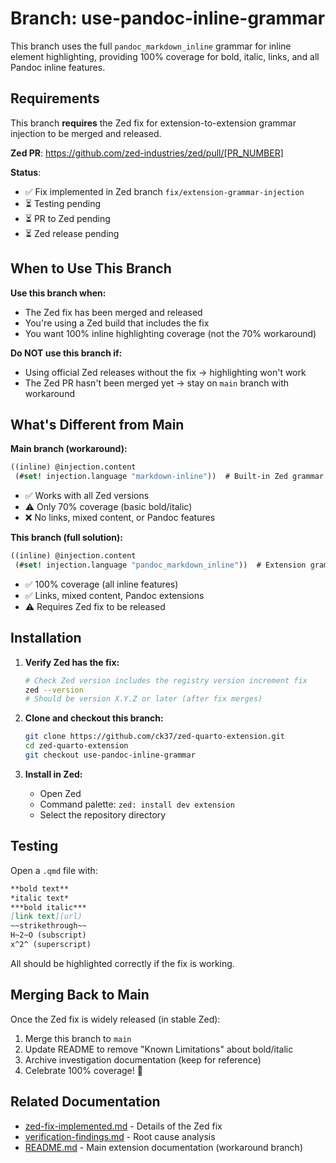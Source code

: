 # Branch: use-pandoc-inline-grammar

This branch uses the full `pandoc_markdown_inline` grammar for inline element highlighting, providing 100% coverage for bold, italic, links, and all Pandoc inline features.

## Requirements

This branch **requires** the Zed fix for extension-to-extension grammar injection to be merged and released.

**Zed PR**: https://github.com/zed-industries/zed/pull/[PR_NUMBER]

**Status**:
- ✅ Fix implemented in Zed branch `fix/extension-grammar-injection`
- ⏳ Testing pending
- ⏳ PR to Zed pending
- ⏳ Zed release pending

## When to Use This Branch

**Use this branch when:**
- The Zed fix has been merged and released
- You're using a Zed build that includes the fix
- You want 100% inline highlighting coverage (not the 70% workaround)

**Do NOT use this branch if:**
- Using official Zed releases without the fix → highlighting won't work
- The Zed PR hasn't been merged yet → stay on `main` branch with workaround

## What's Different from Main

**Main branch (workaround):**
```scheme
((inline) @injection.content
 (#set! injection.language "markdown-inline"))  # Built-in Zed grammar
```
- ✅ Works with all Zed versions
- ⚠️ Only 70% coverage (basic bold/italic)
- ❌ No links, mixed content, or Pandoc features

**This branch (full solution):**
```scheme
((inline) @injection.content
 (#set! injection.language "pandoc_markdown_inline"))  # Extension grammar
```
- ✅ 100% coverage (all inline features)
- ✅ Links, mixed content, Pandoc extensions
- ⚠️ Requires Zed fix to be released

## Installation

1. **Verify Zed has the fix:**
   ```bash
   # Check Zed version includes the registry version increment fix
   zed --version
   # Should be version X.Y.Z or later (after fix merges)
   ```

2. **Clone and checkout this branch:**
   ```bash
   git clone https://github.com/ck37/zed-quarto-extension.git
   cd zed-quarto-extension
   git checkout use-pandoc-inline-grammar
   ```

3. **Install in Zed:**
   - Open Zed
   - Command palette: `zed: install dev extension`
   - Select the repository directory

## Testing

Open a `.qmd` file with:
```markdown
**bold text**
*italic text*
***bold italic***
[link text](url)
~~strikethrough~~
H~2~O (subscript)
x^2^ (superscript)
```

All should be highlighted correctly if the fix is working.

## Merging Back to Main

Once the Zed fix is widely released (in stable Zed):

1. Merge this branch to `main`
2. Update README to remove "Known Limitations" about bold/italic
3. Archive investigation documentation (keep for reference)
4. Celebrate 100% coverage! 🎉

## Related Documentation

- [zed-fix-implemented.md](docs/bold-highlighting-investigation/zed-fix-implemented.md) - Details of the Zed fix
- [verification-findings.md](docs/bold-highlighting-investigation/verification-findings.md) - Root cause analysis
- [README.md](README.md) - Main extension documentation (workaround branch)
